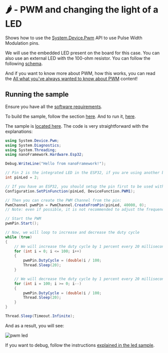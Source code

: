 # 🌶️ - PWM and changing the light of a LED

Shows how to use the [System.Device.Pwm](https://docs.nanoframework.net/api/System.Device.Pwm.html) API to use Pulse Width Modulation pins.

We will use the embedded LED present on the board for this case. You can also use an external LED with the 100-ohm resistor. You can follow the following [schema](../BlinkLed/README.md).

And if you want to know more about PWM, how this works, you can read the [All what you've always wanted to know about PWM](https://docs.nanoframework.net/content/getting-started-guides/pwm-explained.html) content!

## Running the sample

Ensure you have all the [software requirements](../README.md#software-requirements).

To build the sample, follow the section [here](../README.md#build-the-sample). And to run it, [here](../README.md#run-the-sample).

The sample is [located here](./Program.cs). The code is very straightforward with the explanations:

```csharp
using System.Device.Pwm;
using System.Diagnostics;
using System.Threading;
using nanoFramework.Hardware.Esp32;

Debug.WriteLine("Hello from nanoFramework!");

// Pin 2 is the integrated LED in the ESP32, if you are using another board, change the pin number
int pinLed = 2;

// If you have an ESP32, you should setup the pin first to be used with PWM:
Configuration.SetPinFunction(pinLed, DeviceFunction.PWM1);

// Then you can create the PWM Channel from the pin:
PwmChannel pwmPin = PwmChannel.CreateFromPin(pinLed, 40000, 0);
// Note: even if possible, it is not recommended to adjust the frequency once created.

// Start the PWM
pwmPin.Start();

// Now, we will loop to increase and decrease the duty cycle
while (true)
{
    // We will increase the duty cycle by 1 percent every 20 milliseconds
    for (int i = 0; i <= 100; i++)
    {
        pwmPin.DutyCycle = (double)i / 100;
        Thread.Sleep(20);
    }

    // We will decrease the duty cycle by 1 percent every 20 milliseconds
    for (int i = 100; i >= 0; i--)
    {
        pwmPin.DutyCycle = (double)i / 100;
        Thread.Sleep(20);
    }
}

Thread.Sleep(Timeout.Infinite);
```

And as a result, you will see:

![pwm led](../Docs/pwm-led.gif)

If you want to debug, follow the instructions [explained in the led sample](../BlinkLed//README.md#debugging).
